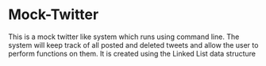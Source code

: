 # Mock-Twitter
This is a mock twitter like system which runs using command line. The system will keep track of all posted and deleted tweets and allow the user to perform functions on them. It is created using the Linked List data structure
